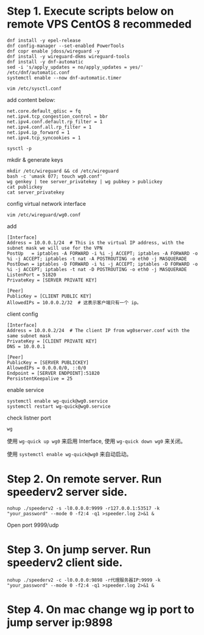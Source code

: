 # Step 1. Execute scripts below on remote VPS CentOS 8 recommeded

```shell
dnf install -y epel-release
dnf config-manager --set-enabled PowerTools
dnf copr enable jdoss/wireguard -y
dnf install -y wireguard-dkms wireguard-tools
dnf install -y dnf-automatic
sed -i 's/apply_updates = no/apply_updates = yes/' /etc/dnf/automatic.conf
systemctl enable --now dnf-automatic.timer
```


```shell
vim /etc/sysctl.conf
```
add content below:
```
net.core.default_qdisc = fq
net.ipv4.tcp_congestion_control = bbr
net.ipv4.conf.default.rp_filter = 1
net.ipv4.conf.all.rp_filter = 1
net.ipv4.ip_forward = 1
net.ipv4.tcp_syncookies = 1
```
```shell
sysctl -p
```
mkdir & generate keys
```shell
mkdir /etc/wireguard && cd /etc/wireguard
bash -c 'umask 077; touch wg0.conf'
wg genkey | tee server_privatekey | wg pubkey > publickey
cat publickey
cat server_privatekey
```
config virtual network interface
```shell
vim /etc/wireguard/wg0.conf 
```
add
```
[Interface]
Address = 10.0.0.1/24  # This is the virtual IP address, with the subnet mask we will use for the VPN
PostUp   = iptables -A FORWARD -i %i -j ACCEPT; iptables -A FORWARD -o %i -j ACCEPT; iptables -t nat -A POSTROUTING -o eth0 -j MASQUERADE
PostDown = iptables -D FORWARD -i %i -j ACCEPT; iptables -D FORWARD -o %i -j ACCEPT; iptables -t nat -D POSTROUTING -o eth0 -j MASQUERADE
ListenPort = 51820
PrivateKey = [SERVER PRIVATE KEY]

[Peer]
PublicKey = [CLIENT PUBLIC KEY]
AllowedIPs = 10.0.0.2/32  # 这表示客户端只有一个 ip。
```

client config
```
[Interface]
Address = 10.0.0.2/24  # The client IP from wg0server.conf with the same subnet mask
PrivateKey = [CLIENT PRIVATE KEY]
DNS = 10.0.0.1

[Peer]
PublicKey = [SERVER PUBLICKEY]
AllowedIPs = 0.0.0.0/0, ::0/0
Endpoint = [SERVER ENDPOINT]:51820
PersistentKeepalive = 25
```

enable service
```shell
systemctl enable wg-quick@wg0.service
systemctl restart wg-quick@wg0.service
```

check listner port

```shell
wg
```
使用 `wg-quick up wg0` 来启用 Interface, 使用 `wg-quick down wg0` 来关闭。

使用 `systemctl enable wg-quick@wg0` 来自动启动。


# Step 2. On remote server. Run speederv2 server side.
```shell
nohup ./speederv2 -s -l0.0.0.0:9999 -r127.0.0.1:53517 -k  "your_password" --mode 0 -f2:4 -q1 >speeder.log 2>&1 &
```
Open port 9999/udp


# Step 3. On jump server. Run speederv2 client side.
```shell
nohup ./speederv2 -c -l0.0.0.0:9898 -r代理服务器IP:9999 -k "your_password" --mode 0 -f2:4 -q1 >speeder.log 2>&1 &
```

# Step 4. On mac change wg ip port to jump server ip:9898

